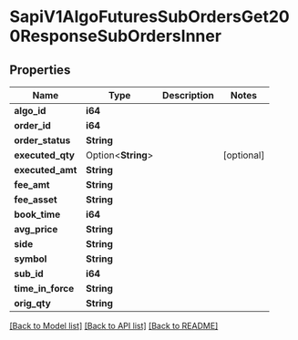 # SapiV1AlgoFuturesSubOrdersGet200ResponseSubOrdersInner

## Properties

Name | Type | Description | Notes
------------ | ------------- | ------------- | -------------
**algo_id** | **i64** |  | 
**order_id** | **i64** |  | 
**order_status** | **String** |  | 
**executed_qty** | Option<**String**> |  | [optional]
**executed_amt** | **String** |  | 
**fee_amt** | **String** |  | 
**fee_asset** | **String** |  | 
**book_time** | **i64** |  | 
**avg_price** | **String** |  | 
**side** | **String** |  | 
**symbol** | **String** |  | 
**sub_id** | **i64** |  | 
**time_in_force** | **String** |  | 
**orig_qty** | **String** |  | 

[[Back to Model list]](../README.md#documentation-for-models) [[Back to API list]](../README.md#documentation-for-api-endpoints) [[Back to README]](../README.md)


